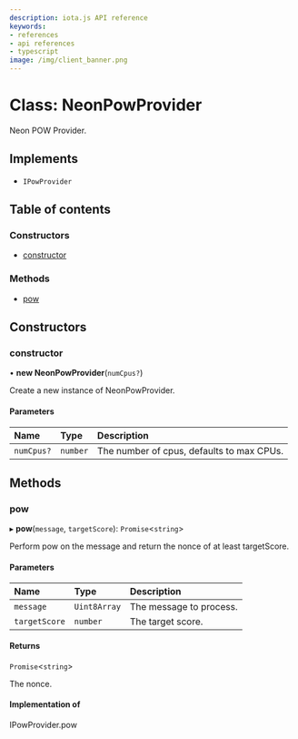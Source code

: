```yaml
---
description: iota.js API reference
keywords:
- references
- api references
- typescript
image: /img/client_banner.png
---
```

# Class: NeonPowProvider

Neon POW Provider.

## Implements

- `IPowProvider`

## Table of contents

### Constructors

- [constructor](NeonPowProvider.md#constructor)

### Methods

- [pow](NeonPowProvider.md#pow)

## Constructors

### constructor

• **new NeonPowProvider**(`numCpus?`)

Create a new instance of NeonPowProvider.

#### Parameters

| Name | Type | Description |
| :------ | :------ | :------ |
| `numCpus?` | `number` | The number of cpus, defaults to max CPUs. |

## Methods

### pow

▸ **pow**(`message`, `targetScore`): `Promise`<`string`\>

Perform pow on the message and return the nonce of at least targetScore.

#### Parameters

| Name | Type | Description |
| :------ | :------ | :------ |
| `message` | `Uint8Array` | The message to process. |
| `targetScore` | `number` | The target score. |

#### Returns

`Promise`<`string`\>

The nonce.

#### Implementation of

IPowProvider.pow
